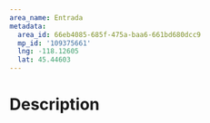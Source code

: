 ```yaml
---
area_name: Entrada
metadata:
  area_id: 66eb4085-685f-475a-baa6-661bd680dcc9
  mp_id: '109375661'
  lng: -118.12605
  lat: 45.44603
---
```

# Description
